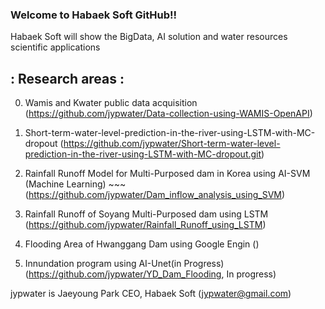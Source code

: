 ### Welcome to Habaek Soft GitHub!!

Habaek Soft will show the BigData, AI solution and water resources scientific applications 

## : Research areas : 
0. Wamis and Kwater public data acquisition (https://github.com/jypwater/Data-collection-using-WAMIS-OpenAPI)

1. Short-term-water-level-prediction-in-the-river-using-LSTM-with-MC-dropout (https://github.com/jypwater/Short-term-water-level-prediction-in-the-river-using-LSTM-with-MC-dropout.git)

2. Rainfall Runoff Model for Multi-Purposed dam in Korea using AI-SVM (Machine Learning) ~~~ (https://github.com/jypwater/Dam_inflow_analysis_using_SVM)

3. Rainfall Runoff of Soyang Multi-Purposed dam using LSTM (https://github.com/jypwater/Rainfall_Runoff_using_LSTM)

4. Flooding Area of Hwanggang Dam using Google Engin ()

5. Innundation program using AI-Unet(in Progress) (https://github.com/jypwater/YD_Dam_Flooding, In progress)

jypwater is Jaeyoung Park CEO, Habaek Soft (jypwater@gmail.com)
